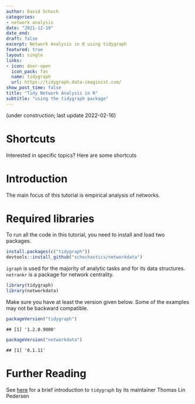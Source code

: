 ```yaml
---
author: David Schoch 
categories:
- network analysis
date: "2021-12-19"
date_end: 
draft: false
excerpt: Network Analysis in R using tidygraph
featured: true
layout: single
links:
- icon: door-open
  icon_pack: fas
  name: tidygraph
  url: https://tidygraph.data-imaginist.com/
show_post_time: false
title: "Tidy Network Analysis in R"
subtitle: "using the tidygraph package"
---
```




(under construction; last update 2022-02-16)

# Shortcuts

Interested in specific topics? Here are some shortcuts

# Introduction

The main focus of this tutorial is empirical analysis of networks. 

# Required libraries

To run all the code in this tutorial, you need to install and load two packages.

```r
install.packages(c("tidygraph"))
devtools::install_github("schochastics/networkdata")
```

`igraph` is used for the majority of analytic tasks and for its data structures. `netrankr` is a package
for network centrality. 


```r
library(tidygraph)
library(networkdata)
```



Make sure you have at least the version given below. Some of the examples may not be backward compatible.


```r
packageVersion("tidygraph")
```

```
## [1] '1.2.0.9000'
```

```r
packageVersion("networkdata")
```

```
## [1] '0.1.11'
```


# Further Reading
See [here](https://www.data-imaginist.com/2017/introducing-tidygraph/) for a brief introduction to `tidygraph` by its maintainer Thomas Lin Pedersen   

<!-- There is an [Rview](https://rviews.rstudio.com/2019/03/06/intro-to-graph-analysis/) post by Edgar Ruiz   -->

<!-- [Network analysis in R](https://www.jessesadler.com/post/network-analysis-with-r/) by Jesse Sadler   -->



